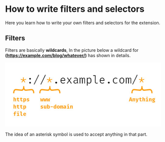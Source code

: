 # How to write filters and selectors
Here you learn how to write your own filters and selectors for the extension.

## Filters
Filters are basically **wildcards**, In the picture below a wildcard for **(https://example.com/blog/whatever/)** has shown in details.

<p align="center">
  <img src="./asterisk.jpg?raw=true" width="512" />
</p>

The idea of an asterisk symbol is used to accept anything in that part.
